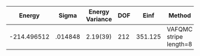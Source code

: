| Energy      | Sigma   | Energy Variance | DOF | Einf    | Method                 | Reference |
|-------------|---------|-----------------|-----|---------|------------------------|-----------|
| -214.496512 | .014848 | 2.19(39)        | 212 | 351.125 | VAFQMC stripe length=8 | [paper](https://journals.aps.org/prb/abstract/10.1103/PhysRevB.107.115133) |
